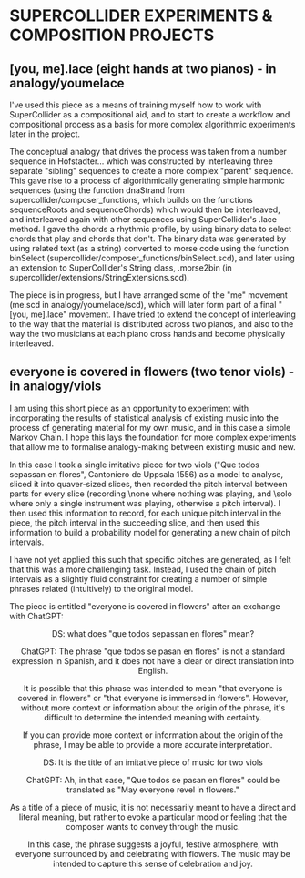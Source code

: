 # SUPERCOLLIDER EXPERIMENTS & COMPOSITION PROJECTS

## [you, me].lace (eight hands at two pianos) - in analogy/youmelace

I've used this piece as a means of training myself how to work with SuperCollider as a compositional aid, and to start to create a workflow and compositional process as a basis for more complex algorithmic experiments later in the project. 

The conceptual analogy that drives the process was taken from a number sequence in Hofstadter... which was constructed by interleaving three separate "sibling" sequences to create a more complex "parent" sequence. This gave rise to a process of algorithmically generating simple harmonic sequences (using the function dnaStrand from supercollider/composer_functions, which builds on the functions sequenceRoots and sequenceChords) which would then be interleaved, and interleaved again with other sequences using SuperCollider's .lace method. I gave the chords a rhythmic profile, by using binary data to select chords that play and chords that don't. The binary data was generated by using related text (as a string) converted to morse code using the function binSelect (supercollider/composer_functions/binSelect.scd), and later using an extension to SuperCollider's String class, .morse2bin (in supercollider/extensions/StringExtensions.scd).

The piece is in progress, but I have arranged some of the "me" movement (me.scd in analogy/youmelace/scd), which will later form part of a final "[you, me].lace" movement. I have tried to extend the concept of interleaving to the way that the material is distributed across two pianos, and also to the way the two musicians at each piano cross hands and become physically interleaved. 

## everyone is covered in flowers (two tenor viols) - in analogy/viols

I am using this short piece as an opportunity to experiment with incorporating the results of statistical analysis of existing music into the process of generating material for my own music, and in this case a simple Markov Chain. I hope this lays the foundation for more complex experiments that allow me to formalise analogy-making between existing music and new.

In this case I took a single imitative piece for two viols ("Que todos sepassan en flores", Cantoniero de Uppsala 1556) as a model to analyse, sliced it into quaver-sized slices, then recorded the pitch interval between parts for every slice (recording \none where nothing was playing, and \solo where only a single instrument was playing, otherwise a pitch interval). I then used this information to record, for each unique pitch interval in the piece, the pitch interval in the succeeding slice, and then used this information to build a probability model for generating a new chain of pitch intervals.

I have not yet applied this such that specific pitches are generated, as I felt that this was a more challenging task. Instead, I used the chain of pitch intervals as a slightly fluid constraint for creating a number of simple phrases related (intuitively) to the original model. 

The piece is entitled "everyone is covered in flowers" after an exchange with ChatGPT:

<div align='center'>

DS:         what does "que todos sepassan en flores" mean?

ChatGPT:    The phrase "que todos se pasan en flores" is not a standard expression in Spanish, and it does not have a clear or direct translation into English.

It is possible that this phrase was intended to mean "that everyone is covered in flowers" or "that everyone is immersed in flowers". However, without more context or information about the origin of the phrase, it's difficult to determine the intended meaning with certainty.

If you can provide more context or information about the origin of the phrase, I may be able to provide a more accurate interpretation.

DS:         It is the title of an imitative piece of music for two viols

ChatGPT:    Ah, in that case, "Que todos se pasan en flores" could be translated as "May everyone revel in flowers."

As a title of a piece of music, it is not necessarily meant to have a direct and literal meaning, but rather to evoke a particular mood or feeling that the composer wants to convey through the music.

In this case, the phrase suggests a joyful, festive atmosphere, with everyone surrounded by and celebrating with flowers. The music may be intended to capture this sense of celebration and joy.

</div>
